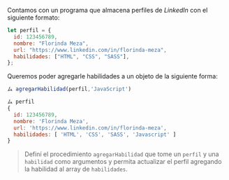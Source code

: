 Contamos con un programa que almacena perfiles de _LinkedIn_ con el siguiente formato:

```js
let perfil = {
  id: 123456789,
  nombre: "Florinda Meza",
  url: "https://www.linkedin.com/in/florinda-meza",
  habilidades: ["HTML", "CSS", "SASS"],
};
```

Queremos poder agregarle habilidades a un objeto de la siguiente forma:

```js
ム agregarHabilidad(perfil,'JavaScript')

ム perfil
{ 
  id: 123456789,
  nombre: 'Florinda Meza',
  url: 'https://www.linkedin.com/in/florinda-meza',
  habilidades: [ 'HTML', 'CSS', 'SASS', 'Javascript' ] 
}
```

> Definí el procedimiento `agregarHabilidad` que tome un `perfil` y una `habilidad` como argumentos y permita actualizar el perfil agregando la habilidad al array de `habilidades`.